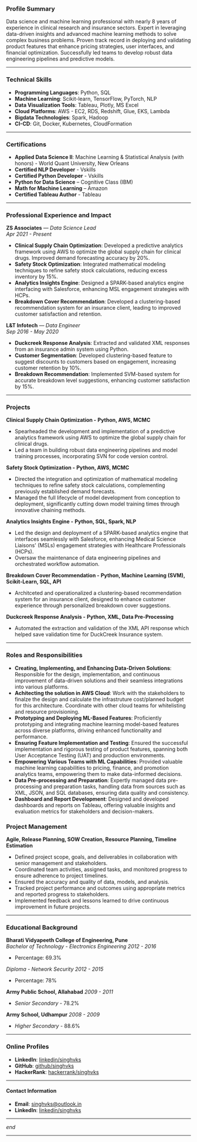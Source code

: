 ### Profile Summary
Data science and machine learning professional with nearly 8 years of experience in clinical research and insurance sectors. Expert in leveraging data-driven insights and advanced machine learning methods to solve complex business problems. Proven track record in deploying and validating product features that enhance pricing strategies, user interfaces, and financial optimization. Successfully led teams to develop robust data engineering pipelines and predictive models.

---
### Technical Skills
- **Programming Languages**: Python, SQL
- **Machine Learning**: Scikit-learn, TensorFlow, PyTorch, NLP
- **Data Visualization Tools**: Tableau, Plotly, MS Excel
- **Cloud Platforms**: AWS - EC2, RDS, Redshift, Glue, EKS, Lambda
- **Bigdata Technologies**: Spark, Hadoop
- **CI-CD**: Git, Docker, Kubernetes, CloudFormation

---
### Certifications
- **Applied Data Science II**: Machine Learning & Statistical Analysis (with honors) - World Quant University, New Orleans
- **Certified NLP Developer** - Vskills
- **Certified Python Developer** - Vskills
- **Python for Data Science** – Cognitive Class (IBM)
- **Math for Machine Learning** – Amazon
- **Certified Tableau Author** - Tableau

---
### Professional Experience and Impact

**ZS Associates** — *Data Science Lead*  
*Apr 2021 - Present*
- **Clinical Supply Chain Optimization**: Developed a predictive analytics framework using AWS to optimize the global supply chain for clinical drugs. Improved demand forecasting accuracy by 20%.
- **Safety Stock Optimization**: Integrated mathematical modeling techniques to refine safety stock calculations, reducing excess inventory by 15%.
- **Analytics Insights Engine**: Designed a SPARK-based analytics engine interfacing with Salesforce, enhancing MSL engagement strategies with HCPs. 
- **Breakdown Cover Recommendation**: Developed a clustering-based recommendation system for an insurance client, leading to improved customer satisfaction and retention.

**L&T Infotech** — *Data Engineer*  
*Sep 2016 - May 2020*
- **Duckcreek Response Analysis**: Extracted and validated XML responses from an insurance admin system using Python.
- **Customer Segmentation**: Developed clustering-based feature to suggest discounts to customers based on engagement, increasing customer retention by 10%.
- **Breakdown Recommendation**: Implemented SVM-based system for accurate breakdown level suggestions, enhancing customer satisfaction by 15%.

---
### Projects

**Clinical Supply Chain Optimization -** **Python, AWS, MCMC**
- Spearheaded the development and implementation of a predictive analytics framework using AWS to optimize the global supply chain for clinical drugs.
- Led a team in building robust data engineering pipelines and model training processes, incorporating SVN for code version control.

**Safety Stock Optimization -** **Python, AWS, MCMC**
- Directed the integration and optimization of mathematical modeling techniques to refine safety stock calculations, complementing previously established demand forecasts.
- Managed the full lifecycle of model development from conception to deployment, significantly cutting down model training times through innovative chaining methods.

**Analytics Insights Engine -** **Python, SQL, Spark, NLP**
- Led the design and deployment of a SPARK-based analytics engine that interfaces seamlessly with Salesforce, enhancing Medical Science Liaisons' (MSLs) engagement strategies with Healthcare Professionals (HCPs).
- Oversaw the maintenance of data engineering pipelines and orchestrated workflow automation.

**Breakdown Cover Recommendation -** **Python, Machine Learning (SVM), Scikit-Learn, SQL, API**
- Architceted and operationalized a clustering-based recommendation system for an insurance client, designed to enhance customer experience through personalized breakdown cover suggestions.

**Duckcreek Response Analysis -**  **Python, XML, Data Pre-Processing**
- Automated the extraction and validation of the XML API response which helped save validation time for DuckCreek Insurance system.

---
### Roles and Responsibilities

- **Creating, Implementing, and Enhancing Data-Driven Solutions**: Responsible for the design, implementation, and continuous improvement of data-driven solutions and their seamless integrations into various platforms.
- **Achitecting the solution in AWS Cloud**: Work with the stakeholders to finalze the design and calculate the infrastruture cost/planned budget for this architecture. Coordinate with other cloud teams for whitelisting and resource provisioning. 
- **Prototyping and Deploying ML-Based Features**: Proficiently prototyping and integrating machine learning model-based features across diverse platforms, driving enhanced functionality and performance.
- **Ensuring Feature Implementation and Testing**: Ensured the successful implementation and rigorous testing of product features, spanning both User Acceptance Testing (UAT) and production environments.
- **Empowering Various Teams with ML Capabilities**: Provided valuable machine learning capabilities to pricing, finance, and promotion analytics teams, empowering them to make data-informed decisions.
- **Data Pre-processing and Preparation**: Expertly managed data pre-processing and preparation tasks, handling data from sources such as XML, JSON, and SQL databases, ensuring data quality and consistency.
- **Dashboard and Report Development**: Designed and developed dashboards and reports on Tableau, offering valuable insights and evaluation metrics for stakeholders and decision-makers.

### **Project Management**
**Agile, Release Planning, SOW Creation, Resource Planning, Timeline Estimation**
- Defined project scope, goals, and deliverables in collaboration with senior management and stakeholders.
- Coordinated team activities, assigned tasks, and monitored progress to ensure adherence to project timelines.
- Ensured the accuracy and quality of data, models, and analysis.
- Tracked project performance and outcomes using appropriate metrics and reported progress to stakeholders.
- Implemented feedback and lessons learned to drive continuous improvement in future projects.

---
### Educational Background

**Bharati Vidyapeeth College of Engineering, Pune**  
*Bachelor of Technology - Electronics Engineering*  *2012 - 2016*  
- Percentage: 69.3%

*Diploma - Network Security*  *2012 - 2015*  
- Percentage: 78%

**Army Public School, Allahabad** *2009 - 2011*
- *Senior Secondary* - 78.2%

**Army School, Udhampur** *2008 - 2009*
- *Higher Secondary* - 88.6%

---
### Online Profiles
- **LinkedIn**: [linkedin/singhvks](https://www.linkedin.com/in/singhvks)
- **GitHub**: [github/singhvks](https://github.com/singhvks)
- **HackerRank**: [hackerrank/singhvks](https://www.hackerrank.com/singhvks)

---
#### Contact Information
- **Email**: [singhvks@outlook.in](mailto:singhvks@outlook.in)
- **LinkedIn**: [linkedin/singhvks](https://www.linkedin.com/in/singhvks)

---
*end*

---